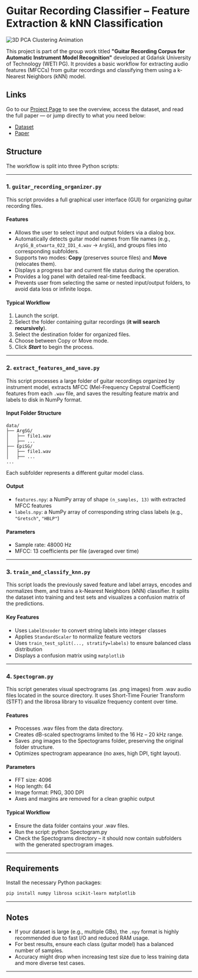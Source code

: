 # Guitar Recording Classifier – Feature Extraction & kNN Classification

![3D PCA Clustering Animation](pca_rotation.gif)

This project is part of the group work titled **"Guitar Recording Corpus for Automatic Instrument Model Recognition"** developed at Gdańsk University of Technology (WETI PG). It provides a basic workflow for extracting audio features (MFCCs) from guitar recordings and classifying them using a k-Nearest Neighbors (kNN) model.

## Links

Go to our [Project Page](https://gingerpianist.github.io/GADA_demo_page/) to see the overview, access the dataset, and read the full paper — or jump directly to what you need below:
- [Dataset](https://drive.google.com/file/d/1yAnUh0Txv7RzXawuUQVIIUR5VtuIA1Nv/view?usp=sharing)
- [Paper](https://gingerpianist.github.io/GADA_demo_page/GADA_Paper.pdf)

## Structure

The workflow is split into three Python scripts:

---

### 1. `guitar_recording_organizer.py`

This script provides a full graphical user interface (GUI) for organizing guitar recording files.

#### Features

- Allows the user to select input and output folders via a dialog box.
- Automatically detects guitar model names from file names (e.g., `ArgSG_B_otwarta_022_ID1_4.wav` → `ArgSG`), and groups files into corresponding subfolders.
- Supports two modes: **Copy** (preserves source files) and **Move** (relocates them).
- Displays a progress bar and current file status during the operation.
- Provides a log panel with detailed real-time feedback.
- Prevents user from selecting the same or nested input/output folders, to avoid data loss or infinite loops.

#### Typical Workflow

1. Launch the script.
2. Select the folder containing guitar recordings (**it will search recursively**).
3. Select the destination folder for organized files.
4. Choose between Copy or Move mode.
5. Click ***Start*** to begin the process.

---

### 2. `extract_features_and_save.py`

This script processes a large folder of guitar recordings organized by instrument model, extracts MFCC (Mel-Frequency Cepstral Coefficient) features from each `.wav` file, and saves the resulting feature matrix and labels to disk in NumPy format.

#### Input Folder Structure

```
data/
├── ArgSG/
│   ├── file1.wav
│   ├── ...
├── EpiSG/
│   ├── file1.wav
│   ├── ...
...
```

Each subfolder represents a different guitar model class.

#### Output

- `features.npy`: a NumPy array of shape `(n_samples, 13)` with extracted MFCC features
- `labels.npy`: a NumPy array of corresponding string class labels (e.g., `"Gretsch"`, `"HBLP"`)

#### Parameters

- Sample rate: 48000 Hz
- MFCC: 13 coefficients per file (averaged over time)

---

### 3. `train_and_classify_knn.py`

This script loads the previously saved feature and label arrays, encodes and normalizes them, and trains a k-Nearest Neighbors (kNN) classifier. It splits the dataset into training and test sets and visualizes a confusion matrix of the predictions.

#### Key Features

- Uses `LabelEncoder` to convert string labels into integer classes
- Applies `StandardScaler` to normalize feature vectors
- Uses `train_test_split(..., stratify=labels)` to ensure balanced class distribution
- Displays a confusion matrix using `matplotlib`

---

### 4. `Spectogram.py`

This script generates visual spectrograms (as .png images) from .wav audio files located in the source directory. It uses Short-Time Fourier Transform (STFT) and the librosa library to visualize frequency content over time.

#### Features

- Processes .wav files from the data directory.
- Creates dB-scaled spectrograms limited to the 16 Hz – 20 kHz range.
- Saves .png images to the Spectograms folder, preserving the original folder structure.
- Optimizes spectrogram appearance (no axes, high DPI, tight layout).

#### Parameters
- FFT size: 4096
- Hop length: 64
- Image format: PNG, 300 DPI
- Axes and margins are removed for a clean graphic output

#### Typical Workflow
- Ensure the data folder contains your .wav files.
- Run the script:
    python Spectogram.py
- Check the Spectograms directory – it should now contain subfolders with the generated spectrogram images.

---

## Requirements

Install the necessary Python packages:

```bash
pip install numpy librosa scikit-learn matplotlib
```

---

## Notes

- If your dataset is large (e.g., multiple GBs), the `.npy` format is highly recommended due to fast I/O and reduced RAM usage.
- For best results, ensure each class (guitar model) has a balanced number of samples.
- Accuracy might drop when increasing test size due to less training data and more diverse test cases.

---

